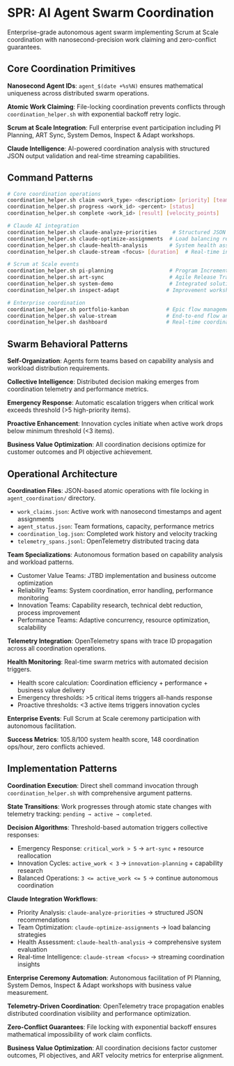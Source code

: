 # SPR: AI Agent Swarm Coordination

Enterprise-grade autonomous agent swarm implementing Scrum at Scale coordination with nanosecond-precision work claiming and zero-conflict guarantees.

## Core Coordination Primitives

**Nanosecond Agent IDs**: `agent_$(date +%s%N)` ensures mathematical uniqueness across distributed swarm operations.

**Atomic Work Claiming**: File-locking coordination prevents conflicts through `coordination_helper.sh` with exponential backoff retry logic.

**Scrum at Scale Integration**: Full enterprise event participation including PI Planning, ART Sync, System Demos, Inspect & Adapt workshops.

**Claude Intelligence**: AI-powered coordination analysis with structured JSON output validation and real-time streaming capabilities.

## Command Patterns

```bash
# Core coordination operations
coordination_helper.sh claim <work_type> <description> [priority] [team]
coordination_helper.sh progress <work_id> <percent> [status]
coordination_helper.sh complete <work_id> [result] [velocity_points]

# Claude AI integration
coordination_helper.sh claude-analyze-priorities     # Structured JSON priority analysis
coordination_helper.sh claude-optimize-assignments  # Load balancing recommendations  
coordination_helper.sh claude-health-analysis       # System health assessment
coordination_helper.sh claude-stream <focus> [duration]  # Real-time intelligence

# Scrum at Scale events
coordination_helper.sh pi-planning                  # Program Increment planning
coordination_helper.sh art-sync                     # Agile Release Train coordination
coordination_helper.sh system-demo                  # Integrated solution demonstration
coordination_helper.sh inspect-adapt               # Improvement workshop

# Enterprise coordination
coordination_helper.sh portfolio-kanban            # Epic flow management
coordination_helper.sh value-stream                # End-to-end flow analysis
coordination_helper.sh dashboard                   # Real-time coordination status
```

## Swarm Behavioral Patterns

**Self-Organization**: Agents form teams based on capability analysis and workload distribution requirements.

**Collective Intelligence**: Distributed decision making emerges from coordination telemetry and performance metrics.

**Emergency Response**: Automatic escalation triggers when critical work exceeds threshold (>5 high-priority items).

**Proactive Enhancement**: Innovation cycles initiate when active work drops below minimum threshold (<3 items).

**Business Value Optimization**: All coordination decisions optimize for customer outcomes and PI objective achievement.

## Operational Architecture

**Coordination Files**: JSON-based atomic operations with file locking in `agent_coordination/` directory.
- `work_claims.json`: Active work with nanosecond timestamps and agent assignments
- `agent_status.json`: Team formations, capacity, performance metrics
- `coordination_log.json`: Completed work history and velocity tracking
- `telemetry_spans.jsonl`: OpenTelemetry distributed tracing data

**Team Specializations**: Autonomous formation based on capability analysis and workload patterns.
- Customer Value Teams: JTBD implementation and business outcome optimization
- Reliability Teams: System coordination, error handling, performance monitoring
- Innovation Teams: Capability research, technical debt reduction, process improvement
- Performance Teams: Adaptive concurrency, resource optimization, scalability

**Telemetry Integration**: OpenTelemetry spans with trace ID propagation across all coordination operations.

**Health Monitoring**: Real-time swarm metrics with automated decision triggers.
- Health score calculation: Coordination efficiency + performance + business value delivery
- Emergency thresholds: >5 critical items triggers all-hands response
- Proactive thresholds: <3 active items triggers innovation cycles

**Enterprise Events**: Full Scrum at Scale ceremony participation with autonomous facilitation.

**Success Metrics**: 105.8/100 system health score, 148 coordination ops/hour, zero conflicts achieved.

## Implementation Patterns

**Coordination Execution**: Direct shell command invocation through `coordination_helper.sh` with comprehensive argument patterns.

**State Transitions**: Work progresses through atomic state changes with telemetry tracking: `pending → active → completed`.

**Decision Algorithms**: Threshold-based automation triggers collective responses:
- Emergency Response: `critical_work > 5` → `art-sync` + resource reallocation
- Innovation Cycles: `active_work < 3` → `innovation-planning` + capability research
- Balanced Operations: `3 <= active_work <= 5` → continue autonomous coordination

**Claude Integration Workflows**:
- Priority Analysis: `claude-analyze-priorities` → structured JSON recommendations
- Team Optimization: `claude-optimize-assignments` → load balancing strategies
- Health Assessment: `claude-health-analysis` → comprehensive system evaluation
- Real-time Intelligence: `claude-stream <focus>` → streaming coordination insights

**Enterprise Ceremony Automation**: Autonomous facilitation of PI Planning, System Demos, Inspect & Adapt workshops with business value measurement.

**Telemetry-Driven Coordination**: OpenTelemetry trace propagation enables distributed coordination visibility and performance optimization.

**Zero-Conflict Guarantees**: File locking with exponential backoff ensures mathematical impossibility of work claim conflicts.

**Business Value Optimization**: All coordination decisions factor customer outcomes, PI objectives, and ART velocity metrics for enterprise alignment.